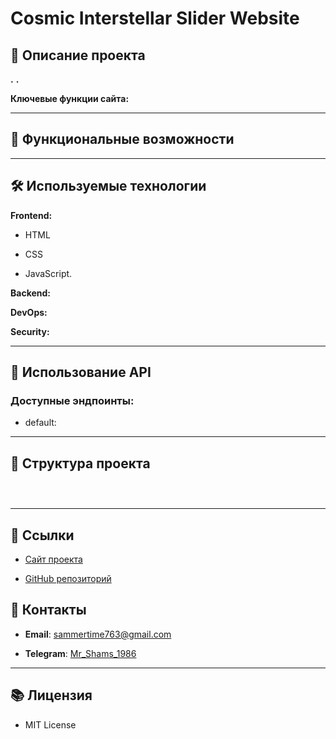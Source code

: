 # Cosmic Interstellar Slider Website

## 🌟 **Описание проекта**

**.**
**.**

**Ключевые функции сайта:**



---

## 🔧 **Функциональные возможности**



---

## 🛠️ **Используемые технологии**

**Frontend:**

- HTML

- CSS

- JavaScript.

**Backend:**



**DevOps:**



**Security:**




---

## 🔐 **Использование API**

### Доступные эндпоинты:

- default:



---

## 🏢 **Структура проекта**

```



```

---

## 🔗 Ссылки

- [Сайт проекта]()

- [GitHub репозиторий]()


## 📢 **Контакты**

- **Email**: sammertime763@gmail.com

- **Telegram**: [Mr_Shams_1986](https://t.me/Mr_Shams_1986)

---

## 📚 **Лицензия**

- MIT License
